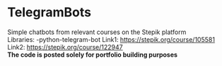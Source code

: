# TelegramBots
Simple chatbots from relevant courses on the Stepik platform  
Libraries:  -python-telegram-bot
Link1: https://stepik.org/course/105581  
Link2: https://stepik.org/course/122947  
**The code is posted solely for portfolio building purposes**

